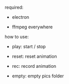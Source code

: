 required:

 - electron

 - ffmpeg everywhere

how to use:

 - play: start / stop
 
 - reset: reset animation
 
 - rec: record animation
 
 - empty: empty pics folder